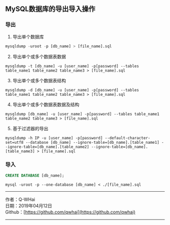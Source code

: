 ## MySQL数据库的导出导入操作

### 导出

1. 导出单个数据库
```sql
mysqldump -uroot -p [db_name] > [file_name].sql
```

2. 导出单个或多个数据表数据
```shell
mysqldump -t [db_name] -u [user_name] -p[password] --tables table_name1 table_name2 table_name3 > [file_name].sql
```

3. 导出单个或多个数据表结构
```shell
mysqldump -d [db_name] -u [user_name] -p[password] --tables table_name1 table_name2 table_name3 > [file_name].sql
```

4. 导出单个或多个数据表数据及结构
```shell
mysqldump [db_name] -u [user_name] -p[password] --tables table_name1 table_name2 table_name3 > [file_name].sql
```

5. 基于过滤器的导出
```shell
mysqldump -h IP -u [user_name] -p[password] --default-character-set=utf8 --database [db_name] --ignore-table=[db_name].[table_name1] --ignore-table=[db_name].[table_name2] --ignore-table=[db_name].[table_name3] > [file_name].sql
```

### 导入

```sql
CREATE DATABASE [db_name];
```
```shell
mysql -uroot -p --one-database [db_name] < ./[file_name].sql
```

---

作者：Q-WHai<br>
日期：2019年04月12日<br>
Github：[https://github.com/qwhai](https://github.com/qwhai)

---
